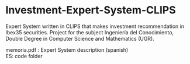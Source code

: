 # Investment-Expert-System-CLIPS
Expert System written in CLIPS that makes investment recommendation in Ibex35 securities. Project for the subject Ingeniería del Conocimiento, Double Degree in Computer Science and Mathematics (UGR).

memoria.pdf : Expert System description (spanish)   
ES: code folder
